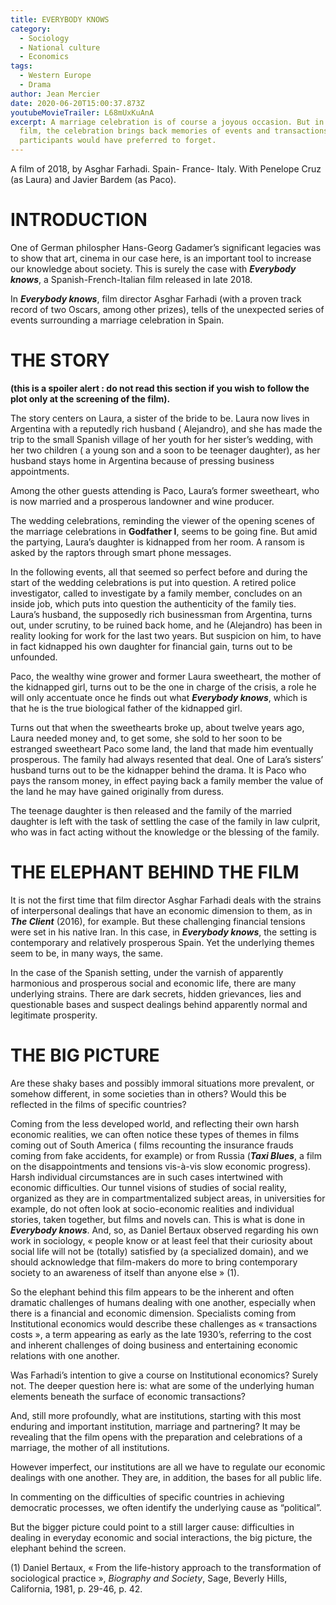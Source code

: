 ```yaml
---
title: EVERYBODY KNOWS
category:
  - Sociology
  - National culture
  - Economics
tags:
  - Western Europe
  - Drama
author: Jean Mercier
date: 2020-06-20T15:00:37.873Z
youtubeMovieTrailer: L68mUxKuAnA
excerpt: A marriage celebration is of course a joyous occasion. But in this
  film, the celebration brings back memories of events and transactions that the
  participants would have preferred to forget.
---
```

A film of 2018, by Asghar Farhadi. Spain- France- Italy. With Penelope Cruz (as Laura) and Javier Bardem (as Paco).

# INTRODUCTION

One of German philospher Hans-Georg Gadamer’s significant legacies was to show that art, cinema in our case here, is an important tool to increase our knowledge about society. This is surely the case with ***Everybody knows***, a Spanish-French-Italian film released in late 2018.

In ***Everybody knows***, film director Asghar Farhadi (with a proven track record of two Oscars, among other prizes), tells of the unexpected series of events surrounding a marriage celebration in Spain.

# THE STORY

**(this is a spoiler alert : do not read this section if you wish to follow the plot only at the screening of the film).**

The story centers on Laura, a sister of the bride to be. Laura now lives in Argentina with a reputedly rich husband ( Alejandro), and she has made the trip to the small Spanish village of her youth for her sister’s wedding, with her two children ( a young son and a soon to be teenager daughter), as her husband stays home in Argentina because of pressing business appointments.

Among the other guests attending is Paco, Laura’s former sweetheart, who is now married and a prosperous landowner and wine producer.

The wedding celebrations, reminding the viewer of the opening scenes of the marriage celebrations in **Godfather I**, seems to be going fine. But amid the partying, Laura’s daughter is kidnapped from her room. A ransom is asked by the raptors through smart phone messages.

In the following events, all that seemed so perfect before and during the start of the wedding celebrations is put into question. A retired police investigator, called to investigate by a family member, concludes on an inside job, which puts into question the authenticity of the family ties. Laura’s husband, the supposedly rich businessman from Argentina, turns out, under scrutiny, to be ruined back home, and he (Alejandro) has been in reality looking for work for the last two years. But suspicion on him, to have in fact kidnapped his own daughter for financial gain, turns out to be unfounded.

Paco, the wealthy wine grower and former Laura sweetheart, the mother of the kidnapped girl, turns out to be the one in charge of the crisis, a role he will only accentuate once he finds out what ***Everybody knows***, which is that he is the true biological father of the kidnapped girl.

Turns out that when the sweethearts broke up, about twelve years ago, Laura needed money and, to get some, she sold to her soon to be estranged sweetheart Paco some land, the land that made him eventually prosperous. The family had always resented that deal. One of Lara’s sisters’ husband turns out to be the kidnapper behind the drama. It is Paco who pays the ransom money, in effect paying back a family member the value of the land he may have gained originally from duress.

The teenage daughter is then released and the family of the married daughter is left with the task of settling the case of the family in law culprit, who was in fact acting without the knowledge or the blessing of the family.

# THE ELEPHANT BEHIND THE FILM

It is not the first time that film director Asghar Farhadi deals with the strains of interpersonal dealings that have an economic dimension to them, as in ***The Client*** (2016), for example. But these challenging financial tensions were set in his native Iran. In this case, in ***Everybody knows***, the setting is contemporary and relatively prosperous Spain. Yet the underlying themes seem to be, in many ways, the same.

In the case of the Spanish setting, under the varnish of apparently harmonious and prosperous social and economic life, there are many underlying strains. There are dark secrets, hidden grievances, lies and questionable bases and suspect dealings behind apparently normal and legitimate prosperity.

# THE BIG PICTURE

Are these shaky bases and possibly immoral situations more prevalent, or somehow different, in some societies than in others? Would this be reflected in the films of specific countries?

Coming from the less developed world, and reflecting their own harsh economic realities, we can often notice these types of themes in films coming out of South America ( films recounting the insurance frauds coming from fake accidents, for example) or from Russia (***Taxi Blues***, a film on the disappointments and tensions vis-à-vis slow economic progress). Harsh individual circumstances are in such cases intertwined with economic difficulties. Our tunnel visions of studies of social reality, organized as they are in compartmentalized subject areas, in universities for example, do not often look at socio-economic realities and individual stories, taken together, but films and novels can. This is what is done in ***Everybody knows***. And, so, as Daniel Bertaux observed regarding his own work in sociology, « people know or at least feel that their curiosity about social life will not be (totally) satisfied by (a specialized domain), and we should acknowledge that film-makers do more to bring contemporary society to an awareness of itself than anyone else » (1).

So the elephant behind this film appears to be the inherent and often dramatic challenges of humans dealing with one another, especially when there is a financial and economic dimension. Specialists coming from Institutional economics would describe these challenges as « transactions costs », a term appearing as early as the late 1930’s, referring to the cost and inherent challenges of doing business and entertaining economic relations with one another.

Was Farhadi’s intention to give a course on Institutional economics? Surely not. The deeper question here is: what are some of the underlying human elements beneath the surface of economic transactions?

And, still more profoundly, what are institutions, starting with this most enduring and important institution, marriage and partnering? It may be revealing that the film opens with the preparation and celebrations of a marriage, the mother of all institutions.

However imperfect, our institutions are all we have to regulate our economic dealings with one another. They are, in addition, the bases for all public life.

In commenting on the difficulties of specific countries in achieving democratic processes, we often identify the underlying cause as “political”.

But the bigger picture could point to a still larger cause: difficulties in dealing in everyday economic and social interactions, the big picture, the elephant behind the screen.

(1) Daniel Bertaux, « From the life-history approach to the transformation of sociological practice », *Biography and Society*, Sage, Beverly Hills, California, 1981, p. 29-46, p. 42.